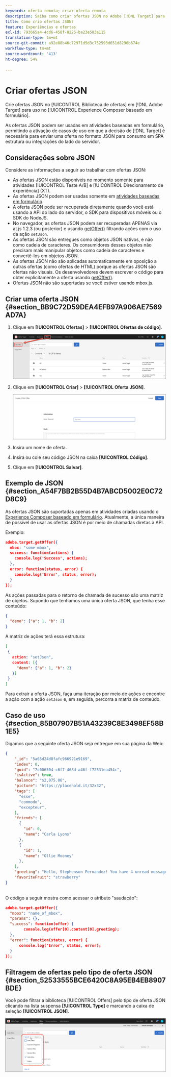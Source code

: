 ```yaml
---
keywords: oferta remota; criar oferta remota
description: Saiba como criar ofertas JSON no Adobe [!DNL Target] para uso no Experience Composer baseado em formulário. As ofertas JSON são úteis para estruturas SPA ou integrações do lado do servidor.
title: Como crio ofertas JSON?
feature: Experiências e ofertas
exl-id: 793665a4-4cd6-458f-8225-ba23e503a115
translation-type: tm+mt
source-git-commit: a92e88b46c72971d5d3c752593d651d8290b674e
workflow-type: tm+mt
source-wordcount: '413'
ht-degree: 54%

---
```


# Criar ofertas JSON

Crie ofertas JSON no [!UICONTROL Biblioteca de ofertas] em [!DNL Adobe Target] para uso no [!UICONTROL Experience Composer baseado em formulário].

As ofertas JSON podem ser usadas em atividades baseadas em formulário, permitindo a ativação de casos de uso em que a decisão de [!DNL Target] é necessária para enviar uma oferta no formato JSON para consumo em SPA estrutura ou integrações do lado do servidor.

## Considerações sobre JSON

Considere as informações a seguir ao trabalhar com ofertas JSON:

* As ofertas JSON estão disponíveis no momento somente para atividades [!UICONTROL Teste A/B] e [!UICONTROL Direcionamento de experiência] (XT).
* As ofertas JSON podem ser usadas somente em [atividades baseadas em formulário](/help/c-experiences/form-experience-composer.md).
* A oferta JSON pode ser recuperada diretamente quando você está usando a API do lado do servidor, o SDK para dispositivos móveis ou o SDK do NodeJS.
* No navegador, as ofertas JSON podem ser recuperadas APENAS via at.js 1.2.3 (ou posterior) e usando  [getOffer()](/help/c-implementing-target/c-implementing-target-for-client-side-web/adobe-target-getoffer.md) filtrando ações com o uso da ação `setJson`.
* As ofertas JSON são entregues como objetos JSON nativos, e não como cadeia de caracteres. Os consumidores desses objetos não precisam mais manipular objetos como cadeia de caracteres e convertê-los em objetos JSON.
* As ofertas JSON não são aplicadas automaticamente em oposição a outras ofertas (como ofertas de HTML) porque as ofertas JSON são ofertas não visuais. Os desenvolvedores devem escrever o código para obter explicitamente a oferta usando  [getOffer()](/help/c-implementing-target/c-implementing-target-for-client-side-web/adobe-target-getoffer.md).
* Ofertas JSON não são suportadas se você estiver usando mbox.js.

## Criar uma oferta JSON {#section_BB9C72D59DEA4EFB97A906AE7569AD7A}

1. Clique em **[!UICONTROL Ofertas]** > **[!UICONTROL Ofertas de código]**.

   ![Ofertas > guia Ofertas de código](/help/c-experiences/c-manage-content/assets/code-offers-tab.png)

1. Clique em **[!UICONTROL Criar]** > **[!UICONTROL Oferta JSON]**.

   ![](assets/offer-json.png)

1. Insira um nome de oferta.
1. Insira ou cole seu código JSON na caixa **[!UICONTROL Código]**.
1. Clique em **[!UICONTROL Salvar]**.

## Exemplo de JSON {#section_A54F7BB2B55D4B7ABCD5002E0C72D8C9}

As ofertas JSON são suportadas apenas em atividades criadas usando o [Experience Composer baseado em formulário](/help/c-experiences/form-experience-composer.md). Atualmente, a única maneira de possível de usar as ofertas JSON é por meio de chamadas diretas à API.

Exemplo:

```json
adobe.target.getOffer({ 
  mbox: "some-mbox", 
  success: function(actions) { 
    console.log('Success', actions); 
  }, 
  error: function(status, error) { 
    console.log('Error', status, error); 
  } 
});
```

As ações passadas para o retorno de chamada de sucesso são uma matriz de objetos. Supondo que tenhamos uma única oferta JSON, que tenha esse conteúdo:

```json
{ 
  "demo": {"a": 1, "b": 2} 
}
```

A matriz de ações terá essa estrutura:

```json
[ 
 { 
   action: "setJson", 
   content: [{ 
     "demo": {"a": 1, "b": 2} 
   }] 
 }  
]
```

Para extrair a oferta JSON, faça uma iteração por meio de ações e encontre a ação com a ação `setJson` e, em seguida, percorra a matriz de conteúdo.

## Caso de uso {#section_85B07907B51A43239C8E3498EF58B1E5}

Digamos que a seguinte oferta JSON seja entregue em sua página da Web:

```json
{ 
    "_id": "5a65d24d8fafc966921e9169", 
    "index": 0, 
    "guid": "7c006504-c6f7-468d-a46f-f72531ea454c", 
    "isActive": true, 
    "balance": "$2,075.06", 
    "picture": "https://placehold.it/32x32", 
    "tags": [ 
      "esse", 
      "commodo", 
      "excepteur", 
    ], 
    "friends": [ 
      { 
        "id": 0, 
        "name": "Carla Lyons" 
      }, 
      { 
        "id": 1, 
        "name": "Ollie Mooney" 
      }, 
    ], 
    "greeting": "Hello, Stephenson Fernandez! You have 4 unread messages.", 
    "favoriteFruit": "strawberry" 
} 
  
```

O código a seguir mostra como acessar o atributo &quot;saudação&quot;:

```json
adobe.target.getOffer({   
  "mbox": "name_of_mbox", 
  "params": {}, 
  "success": function(offer) {           
        console.log(offer[0].content[0].greeting); 
  },   
  "error": function(status, error) {           
      console.log('Error', status, error); 
  } 
});
```

## Filtragem de ofertas pelo tipo de oferta JSON {#section_52533555BCE6420C8A95EB4EB8907BDE}

Você pode filtrar a biblioteca [!UICONTROL Offers] pelo tipo de oferta JSON clicando na lista suspensa **[!UICONTROL Type]** e marcando a caixa de seleção **[!UICONTROL JSON]**.

![](assets/offer-json-filter.png)
